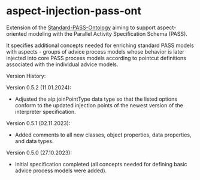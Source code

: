 # aspect-injection-pass-ont
Extension of the [Standard-PASS-Ontology](https://github.com/I2PM/Standard-PASS-Ontology) aiming to support aspect-oriented modeling with the Parallel Activity Specification Schema (PASS).

It specifies additional concepts needed for enriching standard PASS models with aspects - groups of advice process models whose behavior is later injected into core PASS process models according to pointcut definitions associated with the individual advice models.

Version History:

Version 0.5.2 (11.01.2024):
 - Adjusted the aip:joinPointType data type so that the listed options conform to the updated injection points of the newest version of the interpreter specification.
   
Version 0.5.1 (02.11.2023):
 - Added comments to all new classes, object properties, data properties, and data types.

Version 0.5.0 (27.10.2023):
 - Initial specification completed (all concepts needed for defining basic advice process models were added).
